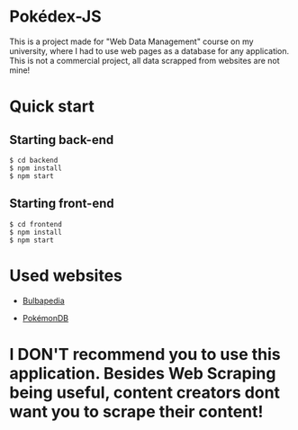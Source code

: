 # Pokédex-JS

This is a project made for "Web Data Management" course on my university, where I had to use web pages as a database for any application. This is not a commercial project, all data scrapped from websites are not mine!

# Quick start

## Starting back-end

```shell
$ cd backend
$ npm install
$ npm start
```
## Starting front-end
```shell
$ cd frontend
$ npm install
$ npm start
```


# Used websites

- [Bulbapedia](https://bulbapedia.bulbagarden.net/wiki/Main_Page)

- [PokémonDB](https://pokemondb.net)

# I DON'T recommend you to use this application. Besides Web Scraping being useful, content creators dont want you to scrape their content!
